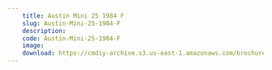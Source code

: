```yaml
---
    title: Austin Mini 25 1984 F
    slug: Austin-Mini-25-1984-F
    description:
    code: Austin-Mini-25-1984-F
    image:
    download: https://cmdiy-archive.s3.us-east-1.amazonaws.com/brochures/documents/Austin+Mini+25+1984+F.pdf
---
```

<!-- Content of the page -->

##
        